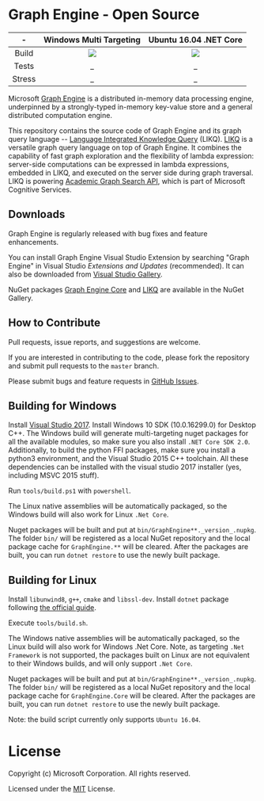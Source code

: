 # Graph Engine - Open Source

| - | Windows Multi Targeting | Ubuntu 16.04 .NET Core |
|:------:|:------:|:------:|
|Build|[<img src="https://trinitygraphengine.visualstudio.com/_apis/public/build/definitions/4cfbb293-cd2c-4f49-aa03-06894081c93b/3/badge"/>](https://trinitygraphengine.visualstudio.com/trinity-ci/_build/index?definitionId=3)|[<img src="https://trinitygraphengine.visualstudio.com/_apis/public/build/definitions/4cfbb293-cd2c-4f49-aa03-06894081c93b/4/badge"/>](https://trinitygraphengine.visualstudio.com/trinity-ci/_build/index?definitionId=4)|
|Tests|_|_|
|Stress|_|_|

Microsoft [Graph Engine](http://www.graphengine.io/) is a distributed
in-memory data processing engine, underpinned by a strongly-typed
in-memory key-value store and a general distributed computation
engine.

This repository contains the source code of Graph Engine and its graph
query language -- <a
href="https://www.graphengine.io/video/likq.video.html"
target="_blank">Language Integrated Knowledge Query</a> (LIKQ).
[LIKQ](https://github.com/Microsoft/GraphEngine/tree/master/src/Modules/LIKQ)
is a versatile graph query language on top of Graph Engine. It
combines the capability of fast graph exploration and the flexibility
of lambda expression: server-side computations can be expressed in
lambda expressions, embedded in LIKQ, and executed on the server side
during graph traversal.  LIKQ is powering [Academic Graph Search
API](https://azure.microsoft.com/en-us/services/cognitive-services/academic-knowledge/),
which is part of Microsoft Cognitive Services.

## Downloads

Graph Engine is regularly released with bug fixes and feature enhancements.

You can install Graph Engine Visual Studio Extension by searching
"Graph Engine" in Visual Studio _Extensions and Updates_
(recommended). It can also be downloaded from <a
href="https://visualstudiogallery.msdn.microsoft.com/12835dd2-2d0e-4b8e-9e7e-9f505bb909b8" target="_blank">Visual
Studio Gallery</a>.

NuGet packages <a
href="https://www.nuget.org/packages/GraphEngine.Core/"
target="_blank">Graph Engine Core</a> and <a
href="https://www.nuget.org/packages/GraphEngine.LIKQ/"
target="_blank">LIKQ</a> are available in the NuGet Gallery.

## How to Contribute

Pull requests, issue reports, and suggestions are welcome.

If you are interested in contributing to the code, please fork the
repository and submit pull requests to the `master` branch.

Please submit bugs and feature requests in [GitHub Issues](https://github.com/Microsoft/GraphEngine/issues).

## Building for Windows

Install [Visual Studio 2017](https://www.visualstudio.com/).
Install Windows 10 SDK (10.0.16299.0) for Desktop C++. 
The Windows build will generate multi-targeting nuget packages for all
the available modules, so make sure you also install `.NET Core SDK
2.0`.  Additionally, to build the python FFI packages, make sure you
install a python3 environment, and the Visual Studio 2015 C++
toolchain. All these dependencies can be installed with the visual
studio 2017 installer (yes, including MSVC 2015 stuff).

Run `tools/build.ps1` with `powershell`. 

The Linux native assemblies will be automatically packaged, so the
Windows build will also work for Linux `.Net Core`.

Nuget packages will be built and put at
`bin/GraphEngine**._version_.nupkg`. The folder `bin/` will be
registered as a local NuGet repository and the local package cache for
`GraphEngine.**` will be cleared. After the packages are built, you
can run `dotnet restore` to use the newly built package.

## Building for Linux

Install `libunwind8`, `g++`, `cmake` and `libssl-dev`.
Install `dotnet` package following [the official guide](https://www.microsoft.com/net/learn/get-started/linuxubuntu).

Execute `tools/build.sh`. 

The Windows native assemblies will be automatically packaged, so the
Linux build will also work for Windows .Net Core. Note, as targeting
`.Net Framework` is not supported, the packages built on Linux are not
equivalent to their Windows builds, and will only support `.Net Core`.

Nuget packages will be built and put at
`bin/GraphEngine**._version_.nupkg`. The folder `bin/` will be
registered as a local NuGet repository and the local package cache for
`GraphEngine.Core` will be cleared. After the packages are built, you
can run `dotnet restore` to use the newly built package.


Note: the build script currently only supports `Ubuntu 16.04`.

# License

Copyright (c) Microsoft Corporation. All rights reserved.

Licensed under the [MIT](LICENSE.md) License.
